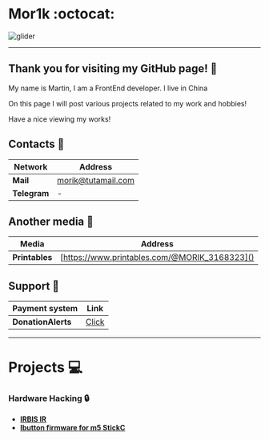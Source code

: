 # Mor1k :octocat:

![glider](https://media1.tenor.com/m/mkrG3g9HwAcAAAAC/classroom-of-the-elite-youkoso-jitsuryoku-shijou-shugi-no-kyoushitsu-e.gif)
_________
## Thank you for visiting my GitHub page! :wave:  

  My name is Martin, I am a FrontEnd developer. I live in China

  On this page I will post various projects related to my work and hobbies!

  Have a nice viewing my works!

## Contacts :incoming_envelope:

|Network|Address|
|--|--|
|**Mail**|[morik@tutamail.com]()|
|**Telegram**|-|

## Another media :incoming_envelope:

|Media|Address|
|--|--|
|**Printables**|[https://www.printables.com/@MORIK_3168323]()|

## Support :money_with_wings:

|Payment system|Link|
|--|--|
|**DonationAlerts**|[Click](https://www.donationalerts.com/r/mor1k_gh)|
________

# Projects :computer:

### Hardware Hacking :lock:

- **[IRBIS IR](https://github.com/MOR1K/IRBIS_IR)**
- **[Ibutton firmware for m5 StickC](https://github.com/MOR1K/iButton-firmware-for-m5-Stickc-plus2)**
